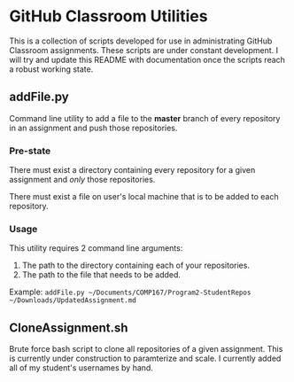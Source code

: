 # GitHub Classroom Utilities
This is a collection of scripts developed for use in administrating GitHub Classroom assignments. These scripts are under constant development. I will try and update this README with documentation once the scripts reach a robust working state.

## addFile.py
Command line utility to add a file to the **master** branch of every repository in an assignment and push those repositories.

### Pre-state
There must exist a directory containing every repository for a given assignment and _only_ those repositories.

There must exist a file on user's local machine that is to be added to each repository.

### Usage

This utility requires 2 command line arguments:
1. The path to the directory containing each of your repositories.
2. The path to the file that needs to be added.

Example: `addFile.py ~/Documents/COMP167/Program2-StudentRepos ~/Downloads/UpdatedAssignment.md`


## CloneAssignment.sh
Brute force bash script to clone all repositories of a given assignment. This is currently under construction to paramterize and scale. I currently added all of my student's usernames by hand.
